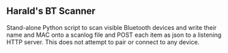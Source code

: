 ## Harald's BT Scanner

Stand-alone Python script to scan visible Bluetooth devices and write their name and MAC onto a scanlog file
and POST each item as json to a listening HTTP server. This does not attempt to pair or connect to any device.
